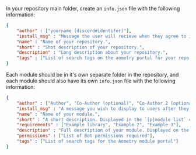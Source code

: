 In your repository main folder, create an `info.json` file with the following information:

```json
{
    "author" : ["yourname (discord#identifer)"],
    "install_msg" : "Message the user will recieve when they agree to install your repository.",
    "name" : "Name of your repository.",
    "short" : "Shot description of your repository.",
    "description" : "Long description about your repository.",
    "tags" : ["List of search tags on the aometry portal for your repo."]
}
```

Each module should be in it's own separate folder in the repository, and each module should also have its own `info.json` file with the following information:

```json
{
    "author" : ["Author", "Co-Author (optional)", "Co-Author 2 (optional)"],
    "install_msg" : "A message you wish to display to users after they sucessfully install your module.",
    "name" : "Name of your module.",
    "short" : "A short description. Displayed in the `[p]module list` command.",
    "requirements" : ["Example library", "Example 2", "Example 3"],
    "description" : "Full description of your module. Displayed on the Aometry Module Portal and with `[p]module info`",
    "permissions" : ["List of Bot permissions required"],
    "tags" : ["List of search tags for the Aometry module portal"]
}
```